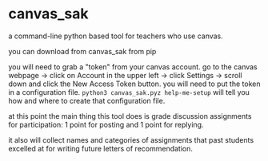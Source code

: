 # canvas_sak
a command-line python based tool for teachers who use canvas. 

you can download from canvas_sak from pip

you will need to grab a "token" from your canvas account. go to the canvas webpage -> click on Account in the upper left -> click Settings -> scroll down and click the New Access Token button. you will need to put the token in a configuration file. `python3 canvas_sak.pyz help-me-setup` will tell you how and where to create that configuration file.

at this point the main thing this tool does is grade discussion assignments for participation: 1 point for posting and 1 point for replying.

it also will collect names and categories of assignments that past students excelled at for writing future letters of recommendation.
